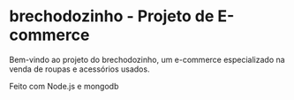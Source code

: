 # brechodozinho - Projeto de E-commerce

Bem-vindo ao projeto do brechodozinho, um e-commerce especializado na venda de roupas e acessórios usados. 

Feito com Node.js e mongodb